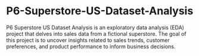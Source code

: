 # P6-Superstore-US-Dataset-Analysis
P6 Superstore US Dataset Analysis is an exploratory data analysis (EDA) project that delves into sales data from a fictional superstore. The goal of this project is to uncover insights related to sales trends, customer preferences, and product performance to inform business decisions.
